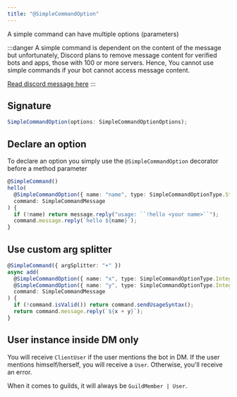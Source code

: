 ```yaml
---
title: "@SimpleCommandOption"
---
```


A simple command can have multiple options (parameters)

:::danger
A simple command is dependent on the content of the message but unfortunately, Discord plans to remove message content for verified bots and apps, those with 100 or more servers. Hence, You cannot use simple commands if your bot cannot access message content.

[Read discord message here](https://support-dev.discord.com/hc/en-us/articles/4404772028055-Message-Content-Access-Deprecation-for-Verified-Bots)
:::

## Signature

```ts
SimpleCommandOption(options: SimpleCommandOptionOptions);
```

## Declare an option

To declare an option you simply use the `@SimpleCommandOption` decorator before a method parameter

```ts
@SimpleCommand()
hello(
  @SimpleCommandOption({ name: "name", type: SimpleCommandOptionType.String }) name: string | undefined,
  command: SimpleCommandMessage
) {
  if (!name) return message.reply("usage: ``!hello <your name>``");
  command.message.reply(`hello ${name}`);
}
```

## Use custom arg splitter

```ts
@SimpleCommand({ argSplitter: "+" })
async add(
  @SimpleCommandOption({ name: "x", type: SimpleCommandOptionType.Integer }) x: number | undefined,
  @SimpleCommandOption({ name: "y", type: SimpleCommandOptionType.Integer }) y: number | undefined,
  command: SimpleCommandMessage
) {
  if (!command.isValid()) return command.sendUsageSyntax();
  return command.message.reply(`${x + y}`);
}
```

## User instance inside DM only

You will receive `ClientUser` if the user mentions the bot in DM. If the user mentions himself/herself, you will receive a `User`. Otherwise, you'll receive an error.

When it comes to guilds, it will always be `GuildMember | User`.
